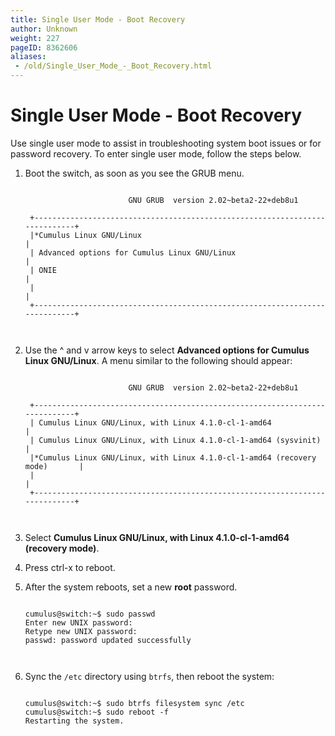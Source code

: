 ```yaml
---
title: Single User Mode - Boot Recovery
author: Unknown
weight: 227
pageID: 8362606
aliases:
 - /old/Single_User_Mode_-_Boot_Recovery.html
---
```

# Single User Mode - Boot Recovery

Use single user mode to assist in troubleshooting system boot issues or
for password recovery. To enter single user mode, follow the steps
below.

1.  Boot the switch, as soon as you see the GRUB menu.
    
    ``` 
                       
                           GNU GRUB  version 2.02~beta2-22+deb8u1
     
     +----------------------------------------------------------------------------+
     |*Cumulus Linux GNU/Linux                                                    | 
     | Advanced options for Cumulus Linux GNU/Linux                               |
     | ONIE                                                                       |
     |                                                                            |
     +----------------------------------------------------------------------------+     
       
        
    ```

2.  Use the ^ and v arrow keys to select **Advanced options for Cumulus
    Linux GNU/Linux**. A menu similar to the following should appear:
    
    ``` 
                       
                           GNU GRUB  version 2.02~beta2-22+deb8u1
     
     +----------------------------------------------------------------------------+
     | Cumulus Linux GNU/Linux, with Linux 4.1.0-cl-1-amd64                       | 
     | Cumulus Linux GNU/Linux, with Linux 4.1.0-cl-1-amd64 (sysvinit)            |
     |*Cumulus Linux GNU/Linux, with Linux 4.1.0-cl-1-amd64 (recovery mode)       |
     |                                                                            |
     +----------------------------------------------------------------------------+  
       
        
    ```

3.  Select **Cumulus Linux GNU/Linux, with Linux 4.1.0-cl-1-amd64
    (recovery mode)**.

4.  Press ctrl-x to reboot.

5.  After the system reboots, set a new **root** password.
    
    ``` 
                       
    cumulus@switch:~$ sudo passwd
    Enter new UNIX password: 
    Retype new UNIX password: 
    passwd: password updated successfully
       
        
    ```

6.  Sync the `/etc` directory using `btrfs`, then reboot the system:
    
    ``` 
                       
    cumulus@switch:~$ sudo btrfs filesystem sync /etc
    cumulus@switch:~$ sudo reboot -f
    Restarting the system. 
       
        
    ```
